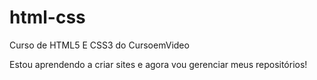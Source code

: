 # html-css
 Curso de HTML5 E CSS3 do CursoemVideo


 Estou aprendendo a criar sites e agora vou gerenciar meus repositórios!
